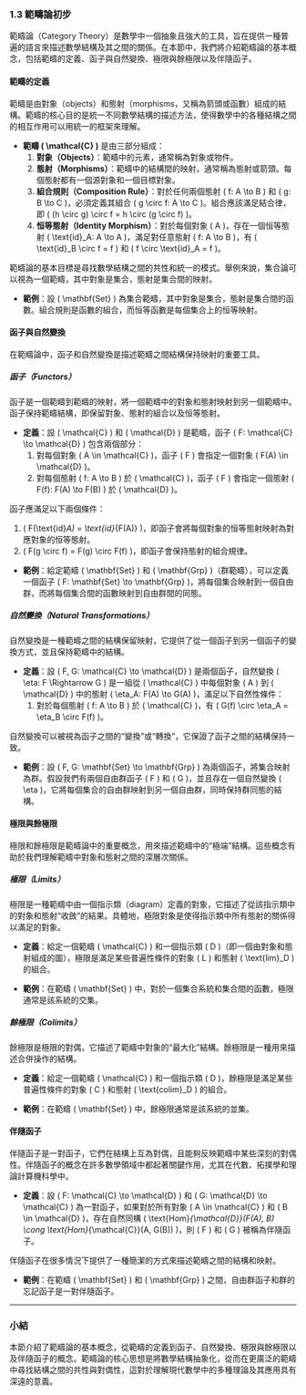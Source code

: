 ### 1.3 範疇論初步

範疇論（Category Theory）是數學中一個抽象且強大的工具，旨在提供一種普遍的語言來描述數學結構及其之間的關係。在本節中，我們將介紹範疇論的基本概念，包括範疇的定義、函子與自然變換、極限與餘極限以及伴隨函子。

#### 範疇的定義

範疇是由對象（objects）和態射（morphisms，又稱為箭頭或函數）組成的結構。範疇的核心目的是統一不同數學結構的描述方法，使得數學中的各種結構之間的相互作用可以用統一的框架來理解。

- **範疇 \( \mathcal{C} \)** 是由三部分組成：
  1. **對象（Objects）**：範疇中的元素，通常稱為對象或物件。
  2. **態射（Morphisms）**：範疇中的結構間的映射，通常稱為態射或箭頭。每個態射都有一個源對象和一個目標對象。
  3. **組合規則（Composition Rule）**：對於任何兩個態射 \( f: A \to B \) 和 \( g: B \to C \)，必須定義其組合 \( g \circ f: A \to C \)。組合應該滿足結合律，即 \( (h \circ g) \circ f = h \circ (g \circ f) \)。
  4. **恒等態射（Identity Morphism）**：對於每個對象 \( A \)，存在一個恒等態射 \( \text{id}_A: A \to A \)，滿足對任意態射 \( f: A \to B \)，有 \( \text{id}_B \circ f = f \) 和 \( f \circ \text{id}_A = f \)。

範疇論的基本目標是尋找數學結構之間的共性和統一的模式。舉例來說，集合論可以視為一個範疇，其中對象是集合，態射是集合間的映射。

- **範例**：設 \( \mathbf{Set} \) 為集合範疇，其中對象是集合，態射是集合間的函數。組合規則是函數的組合，而恒等函數是每個集合上的恒等映射。

#### 函子與自然變換

在範疇論中，函子和自然變換是描述範疇之間結構保持映射的重要工具。

##### 函子（Functors）

函子是一個範疇到範疇的映射，將一個範疇中的對象和態射映射到另一個範疇中。函子保持範疇結構，即保留對象、態射的組合以及恒等態射。

- **定義**：設 \( \mathcal{C} \) 和 \( \mathcal{D} \) 是範疇，函子 \( F: \mathcal{C} \to \mathcal{D} \) 包含兩個部分：
  1. 對每個對象 \( A \in \mathcal{C} \)，函子 \( F \) 會指定一個對象 \( F(A) \in \mathcal{D} \)。
  2. 對每個態射 \( f: A \to B \) 於 \( \mathcal{C} \)，函子 \( F \) 會指定一個態射 \( F(f): F(A) \to F(B) \) 於 \( \mathcal{D} \)。

函子應滿足以下兩個條件：
1. \( F(\text{id}_A) = \text{id}_{F(A)} \)，即函子會將每個對象的恒等態射映射為對應對象的恒等態射。
2. \( F(g \circ f) = F(g) \circ F(f) \)，即函子會保持態射的組合規律。

- **範例**：給定範疇 \( \mathbf{Set} \) 和 \( \mathbf{Grp} \)（群範疇），可以定義一個函子 \( F: \mathbf{Set} \to \mathbf{Grp} \)，將每個集合映射到一個自由群，而將每個集合間的函數映射到自由群間的同態。

##### 自然變換（Natural Transformations）

自然變換是一種範疇之間的結構保留映射，它提供了從一個函子到另一個函子的變換方式，並且保持範疇中的結構。

- **定義**：設 \( F, G: \mathcal{C} \to \mathcal{D} \) 是兩個函子，自然變換 \( \eta: F \Rightarrow G \) 是一組從 \( \mathcal{C} \) 中每個對象 \( A \) 到 \( \mathcal{D} \) 中的態射 \( \eta_A: F(A) \to G(A) \)，滿足以下自然性條件：
  1. 對於每個態射 \( f: A \to B \) 於 \( \mathcal{C} \)，有 \( G(f) \circ \eta_A = \eta_B \circ F(f) \)。

自然變換可以被視為函子之間的“變換”或“轉換”，它保證了函子之間的結構保持一致。

- **範例**：設 \( F, G: \mathbf{Set} \to \mathbf{Grp} \) 為兩個函子，將集合映射為群。假設我們有兩個自由群函子 \( F \) 和 \( G \)，並且存在一個自然變換 \( \eta \)，它將每個集合的自由群映射到另一個自由群，同時保持群同態的結構。

#### 極限與餘極限

極限和餘極限是範疇論中的重要概念，用來描述範疇中的“極端”結構。這些概念有助於我們理解範疇中對象和態射之間的深層次關係。

##### 極限（Limits）

極限是一種範疇中由一個指示類（diagram）定義的對象，它描述了從該指示類中的對象和態射“收斂”的結果。具體地，極限對象是使得指示類中所有態射的關係得以滿足的對象。

- **定義**：給定一個範疇 \( \mathcal{C} \) 和一個指示類 \( D \)（即一個由對象和態射組成的圖），極限是滿足某些普遍性條件的對象 \( L \) 和態射 \( \text{lim}_D \) 的組合。

- **範例**：在範疇 \( \mathbf{Set} \) 中，對於一個集合系統和集合間的函數，極限通常是該系統的交集。

##### 餘極限（Colimits）

餘極限是極限的對偶，它描述了範疇中對象的“最大化”結構。餘極限是一種用來描述合併操作的結構。

- **定義**：給定一個範疇 \( \mathcal{C} \) 和一個指示類 \( D \)，餘極限是滿足某些普遍性條件的對象 \( C \) 和態射 \( \text{colim}_D \) 的組合。

- **範例**：在範疇 \( \mathbf{Set} \) 中，餘極限通常是該系統的並集。

#### 伴隨函子

伴隨函子是一對函子，它們在結構上互為對偶，且能夠反映範疇中某些深刻的對偶性。伴隨函子的概念在許多數學領域中都起著關鍵作用，尤其在代數、拓撲學和理論計算機科學中。

- **定義**：設 \( F: \mathcal{C} \to \mathcal{D} \) 和 \( G: \mathcal{D} \to \mathcal{C} \) 為一對函子，如果對於所有對象 \( A \in \mathcal{C} \) 和 \( B \in \mathcal{D} \)，存在自然同構 \( \text{Hom}_{\mathcal{D}}(F(A), B) \cong \text{Hom}_{\mathcal{C}}(A, G(B)) \)，則 \( F \) 和 \( G \) 被稱為伴隨函子。

伴隨函子在很多情況下提供了一種簡潔的方式來描述範疇之間的結構和映射。

- **範例**：在範疇 \( \mathbf{Set} \) 和 \( \mathbf{Grp} \) 之間，自由群函子和群的忘記函子是一對伴隨函子。

---

### 小結

本節介紹了範疇論的基本概念，從範疇的定義到函子、自然變換、極限與餘極限以及伴隨函子的概念。範疇論的核心思想是將數學結構抽象化，從而在更廣泛的範疇中尋找結構之間的共性與對偶性，這對於理解現代數學中的多種理論及其應用具有深遠的意義。